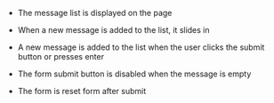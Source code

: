 - The message list is displayed on the page

- When a new message is added to the list, it slides in

- A new message is added to the list when the user clicks the submit button or presses enter

- The form submit button is disabled when the message is empty

- The form is reset form after submit
